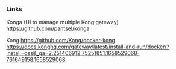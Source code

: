 ### Links
Konga (UI to manage multiple Kong gateway)
https://github.com/pantsel/konga

Kong
https://github.com/Kong/docker-kong
https://docs.konghq.com/gateway/latest/install-and-run/docker/?install=oss&_ga=2.251406912.75251851.1658529068-761649158.1658529068

